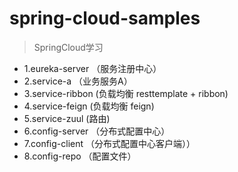 # spring-cloud-samples
> SpringCloud学习

+ 1.eureka-server    （服务注册中心）
+ 2.service-a          （业务服务A）
+ 3.service-ribbon       (负载均衡 resttemplate + ribbon)
+ 4.service-feign        (负载均衡 feign)
+ 5.service-zuul         (路由)
+ 6.config-server       （分布式配置中心）
+ 7.config-client       （分布式配置中心客户端））
+ 8.config-repo         （配置文件）
